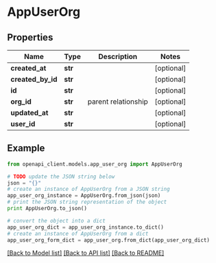 # AppUserOrg


## Properties

Name | Type | Description | Notes
------------ | ------------- | ------------- | -------------
**created_at** | **str** |  | [optional] 
**created_by_id** | **str** |  | [optional] 
**id** | **str** |  | [optional] 
**org_id** | **str** | parent relationship | [optional] 
**updated_at** | **str** |  | [optional] 
**user_id** | **str** |  | [optional] 

## Example

```python
from openapi_client.models.app_user_org import AppUserOrg

# TODO update the JSON string below
json = "{}"
# create an instance of AppUserOrg from a JSON string
app_user_org_instance = AppUserOrg.from_json(json)
# print the JSON string representation of the object
print AppUserOrg.to_json()

# convert the object into a dict
app_user_org_dict = app_user_org_instance.to_dict()
# create an instance of AppUserOrg from a dict
app_user_org_form_dict = app_user_org.from_dict(app_user_org_dict)
```
[[Back to Model list]](../README.md#documentation-for-models) [[Back to API list]](../README.md#documentation-for-api-endpoints) [[Back to README]](../README.md)


